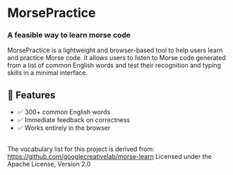 # MorsePractice

### A feasible way to learn morse code
MorsePractice is a lightweight and browser-based tool to help users learn and practice Morse code. 
It allows users to listen to Morse code generated from a list of common English words and test their recognition and typing skills in a minimal interface.

## 🚀 Features

- ✅ 300+ common English words
- ✅ Immediate feedback on correctness
- ✅ Works entirely in the browser



## 
The vocabulary list for this project is derived from:
  https://github.com/googlecreativelab/morse-learn
Licensed under the Apache License, Version 2.0
